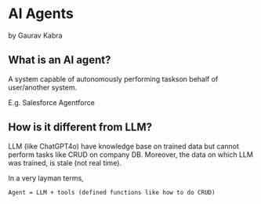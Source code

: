 # AI Agents
by Gaurav Kabra

## What is an AI agent?
A system capable of autonomously performing taskson behalf of user/another system.

E.g. Salesforce Agentforce

## How is it different from LLM?
LLM (like ChatGPT4o) have knowledge base on trained data but cannot perform tasks like CRUD on company DB. Moreover, the data on which LLM was trained, is stale (not real time).

In a very layman terms,

```
Agent = LLM + tools (defined functions like how to do CRUD)
```